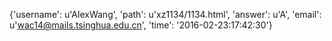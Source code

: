 {'username': u'AlexWang', 'path': u'xz1134/1134.html', 'answer': u'A', 'email': u'wac14@mails.tsinghua.edu.cn', 'time': '2016-02-23:17:42:30'}